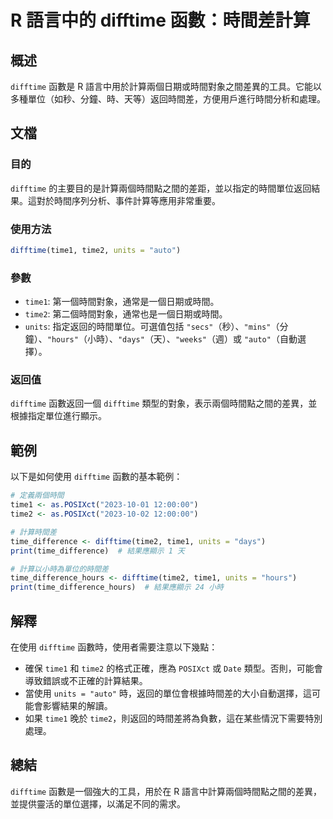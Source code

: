 <!--
Meta Description: # R 語言中的 difftime 函數：時間差計算 ## 概述 `difftime` 函數是 R 語言中用於計算兩個日期或時間對象之間差異的工具。它能以多種單位（如秒、分鐘、時、天等）返回時間差，方便用戶進行時間分析和處理。 ## 文檔 ### 目的 `difftime` 的主要目的是計算兩個時間...
Meta Keywords: difftime, time1, time2, units, auto
-->

# R 語言中的 difftime 函數：時間差計算

## 概述
`difftime` 函數是 R 語言中用於計算兩個日期或時間對象之間差異的工具。它能以多種單位（如秒、分鐘、時、天等）返回時間差，方便用戶進行時間分析和處理。

## 文檔
### 目的
`difftime` 的主要目的是計算兩個時間點之間的差距，並以指定的時間單位返回結果。這對於時間序列分析、事件計算等應用非常重要。

### 使用方法
```R
difftime(time1, time2, units = "auto")
```

### 參數
- `time1`: 第一個時間對象，通常是一個日期或時間。
- `time2`: 第二個時間對象，通常也是一個日期或時間。
- `units`: 指定返回的時間單位。可選值包括 `"secs"`（秒）、`"mins"`（分鐘）、`"hours"`（小時）、`"days"`（天）、`"weeks"`（週）或 `"auto"`（自動選擇）。

### 返回值
`difftime` 函數返回一個 `difftime` 類型的對象，表示兩個時間點之間的差異，並根據指定單位進行顯示。

## 範例
以下是如何使用 `difftime` 函數的基本範例：

```R
# 定義兩個時間
time1 <- as.POSIXct("2023-10-01 12:00:00")
time2 <- as.POSIXct("2023-10-02 12:00:00")

# 計算時間差
time_difference <- difftime(time2, time1, units = "days")
print(time_difference)  # 結果應顯示 1 天

# 計算以小時為單位的時間差
time_difference_hours <- difftime(time2, time1, units = "hours")
print(time_difference_hours)  # 結果應顯示 24 小時
```

## 解釋
在使用 `difftime` 函數時，使用者需要注意以下幾點：
- 確保 `time1` 和 `time2` 的格式正確，應為 `POSIXct` 或 `Date` 類型。否則，可能會導致錯誤或不正確的計算結果。
- 當使用 `units = "auto"` 時，返回的單位會根據時間差的大小自動選擇，這可能會影響結果的解讀。
- 如果 `time1` 晚於 `time2`，則返回的時間差將為負數，這在某些情況下需要特別處理。

## 總結
`difftime` 函數是一個強大的工具，用於在 R 語言中計算兩個時間點之間的差異，並提供靈活的單位選擇，以滿足不同的需求。